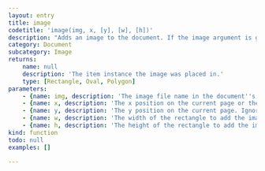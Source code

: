 ```yaml
---
layout: entry
title: image
codetitle: 'image(img, x, [y], [w], [h])'
description: "Adds an image to the document. If the image argument is given as a string the image file must be in the document's\ndata directory which is in the same directory where the document is saved in. The image argument can also be a File\ninstance which can be placed even before the document was saved.\nThe second argument can either be the x position of the frame to create or an instance of a rectangle,\noval or polygon to place the image in. If an x position is given, a y position must be given, too.\nIf x and y positions are given and width and height are not given, the frame's size gets set to the original image size."
category: Document
subcategory: Image
returns:
    name: null
    description: 'The item instance the image was placed in.'
    type: [Rectangle, Oval, Polygon]
parameters:
    - {name: img, description: 'The image file name in the document''s data directory or a File instance.', optional: false, type: [String, File]}
    - {name: x, description: 'The x position on the current page or the item instance to place the image in.', optional: false, type: [Number, Rectangle, Oval, Polygon]}
    - {name: y, description: 'The y position on the current page. Ignored if x is not a number.', optional: true, type: [Number]}
    - {name: w, description: 'The width of the rectangle to add the image to. Ignored if x is not a number.', optional: true, type: [Number]}
    - {name: h, description: 'The height of the rectangle to add the image to. Ignored if x is not a number.', optional: true, type: [Number]}
kind: function
todo: null
examples: []

---
```

